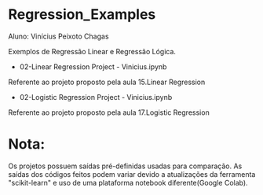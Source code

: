 # Regression_Examples
Aluno: Vinícius Peixoto Chagas

Exemplos de Regressão Linear e Regressão Lógica.

- 02-Linear Regression Project - Vinicius.ipynb

Referente ao projeto proposto pela aula 15.Linear Regression

- 02-Logistic Regression Project - Vinicius.ipynb

Referente ao projeto proposto pela aula 17.Logistic Regression
 
# Nota: 
Os projetos possuem saídas pré-definidas usadas para comparação.
As saídas dos códigos feitos podem variar devido a atualizações da ferramenta "scikit-learn" e uso de uma plataforma notebook diferente(Google Colab).
